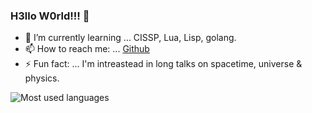 ### H3llo W0rld!!! 🙏

- 🌱 I’m currently learning ... CISSP, Lua, Lisp, golang.
- 📫 How to reach me: ... [Github](https://github.com/dhawal89)
- ⚡ Fun fact: ... I'm intreastead in long talks on spacetime, universe & physics.


![Most used languages](https://github-readme-stats.vercel.app/api/top-langs/?username=dhawal89&show_icons=true&icon_color=805AD5&text_color=808080&bg_color=ffffff00&hide_title=true&include_all_commits=true&count_private=true&hide_border=true&langs_count=6&layout=compact&cache_seconds=86400)
